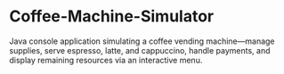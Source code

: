 # Coffee-Machine-Simulator
Java console application simulating a coffee vending machine—manage supplies, serve espresso, latte, and cappuccino, handle payments, and display remaining resources via an interactive menu.

